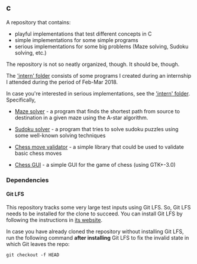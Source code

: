 ## c

A repository that contains:

- playful implementations that test different concepts in C
- simple implementations for some simple programs
- serious implementations for some big problems
  (Maze solving, Sudoku solving, etc.)

The repository is not so neatly organized, though. It should be, though.

The ['intern' folder](intern/) consists of some programs I created during an
internship I attended during the period of Feb-Mar 2018.

In case you're interested in serious implementations, see the ['intern'
folder](intern/). Specifically,

- [Maze solver](intern/files/maze/) - a program that finds the
  shortest path from source to destination in a given maze using the
  A-star algorithm.

- [Sudoku solver](intern/sudoku/sudoku_solver/) - a program that tries to solve
  sudoku puzzles using some well-known solving techniques

- [Chess move validator](intern/chess_move_validate/) - a simple library
  that could be used to validate basic chess moves

- [Chess GUI](intern/gui-gtk/chess/) - a simple GUI for the game of chess
  (using GTK+-3.0)

### Dependencies
#### Git LFS
This repository tracks some very large test inputs using Git LFS. So,
Git LFS needs to be installed for the clone to succeed. You can
install Git LFS by following the instructions in [its website](https://git-lfs.github.com).

In case you have already cloned the repository without installing
Git LFS, run the following command **after installing** Git LFS
to fix the invalid state in which Git leaves the repo:

```
git checkout -f HEAD
```
